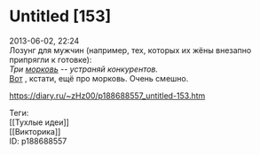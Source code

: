 Untitled [153]
===============

   
 2013-06-02, 22:24   
  Лозунг для мужчин (например, тех, которых их жёны внезапно припрягли к готовке):   
  *Три  [морковь](http://www.vysokovskiy.ru/news/zhenskii-monastyr-030723000000393/)  -- устраняй конкурентов.*    
   [Вот](http://www.shytok.net/comments-48777.html)  , кстати, ещё про морковь. Очень смешно.    
    
 <https://diary.ru/~zHz00/p188688557_untitled-153.htm>   
   
 Теги:   
 [[Тухлые идеи]]   
 [[Викторика]]   
 ID: p188688557